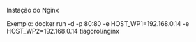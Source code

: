 Instação do Nginx

Exemplo: docker run -d -p 80:80 -e HOST_WP1=192.168.0.14 -e HOST_WP2=192.168.0.14 tiagorol/nginx
